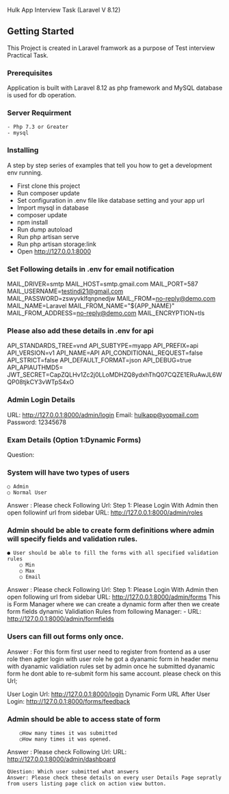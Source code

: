 Hulk App Interview Task (Laravel V 8.12)
## Getting Started

This Project is created in Laravel framwork as a purpose of Test interview Practical Task.



### Prerequisites

Application is built with Laravel 8.12 as php framework and MySQL database is used for db operation.

### Server Requirment
	- Php 7.3 or Greater
	- mysql

### Installing

A step by step series of examples that tell you how to get a development env running.
- First clone this project
- Run composer update
- Set configuration in .env file like database setting and your app url
- Import mysql in database
- composer update
- npm install
- Run dump autoload
- Run php artisan serve
- Run php artisan storage:link
- Open http://127.0.0.1:8000

### Set Following details in .env for email notification
MAIL_DRIVER=smtp
MAIL_HOST=smtp.gmail.com
MAIL_PORT=587
MAIL_USERNAME=testindi21@gmail.com
MAIL_PASSWORD=zswyvklfqnpnedjw
MAIL_FROM=no-reply@demo.com
MAIL_NAME=Laravel
MAIL_FROM_NAME="${APP_NAME}"
MAIL_FROM_ADDRESS=no-reply@demo.com
MAIL_ENCRYPTION=tls

### Please also add these details in .env for api
API_STANDARDS_TREE=vnd
API_SUBTYPE=myapp
API_PREFIX=api
API_VERSION=v1
API_NAME=API
API_CONDITIONAL_REQUEST=false
API_STRICT=false
API_DEFAULT_FORMAT=json
API_DEBUG=true
API_APIAUTHMD5=
JWT_SECRET=CapZQLHv1Zc2j0LLoMDHZQ8ydxhThQ07CQZE1ERuAwJL6WQP08tjkCY3vWTpS4xO


### Admin Login Details
URL: http://127.0.0.1:8000/admin/login
Email: hulkapp@yopmail.com
Password: 12345678


### Exam Details (Option 1:Dynamic Forms)
Question: 
### System will have two types of users
	○ Admin
	○ Normal User
Answer : Please check Following Url: 
	Step 1: Please Login With Admin then open followinf url from sidebar
	URL: http://127.0.0.1:8000/admin/roles

### Admin should be able to create form definitions where admin will specify fields and validation rules.
	● User should be able to fill the forms with all specified validation rules
		○ Min
		○ Max
		○ Email
Answer : Please check Following Url: 
	Step 1: Please Login With Admin then open following url from sidebar
	URL: http://127.0.0.1:8000/admin/forms
		This is Form Manager where we can create a dynamic form after then we create form fields dynamic Validiation Rules from following Manager: -
			URL: http://127.0.0.1:8000/admin/formfields	
### Users can fill out forms only once.
Answer : For this form first user need to register from frontend as a user role then agter login with user role he got a dyanamic form in header menu with dyanamic validiation rules set by admin once he submitted dyanamic form he dont able to re-submit form his same account. please check on this Url;

User Login Url: http://127.0.0.1:8000/login
Dynamic Form URL After User Login: http://127.0.0.1:8000/forms/feedback

### Admin should be able to access state of form
		○How many times it was submitted
		○How many times it was opened.
Answer : Please check Following Url: 
	URL: http://127.0.0.1:8000/admin/dashboard

	QUestion: Which user submitted what answers
	Answer: Please check these details on every user Details Page sepratly from users listing page click on action view button.



